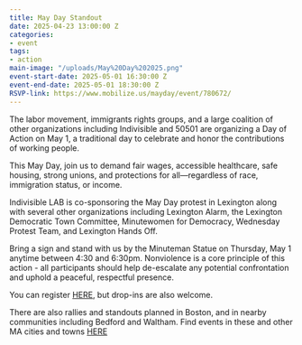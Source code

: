 ```yaml
---
title: May Day Standout
date: 2025-04-23 13:00:00 Z
categories:
- event
tags:
- action
main-image: "/uploads/May%20Day%202025.png"
event-start-date: 2025-05-01 16:30:00 Z
event-end-date: 2025-05-01 18:30:00 Z
RSVP-link: https://www.mobilize.us/mayday/event/780672/
---
```


The labor movement, immigrants rights groups, and a large coalition of other organizations including Indivisible and 50501 are organizing a Day of Action on May 1, a traditional day to celebrate and honor the contributions of working people. 

This May Day, join us to demand fair wages, accessible healthcare, safe housing, strong unions, and protections for all—regardless of race, immigration status, or income. 

Indivisible LAB is co-sponsoring the May Day protest in Lexington along with several other organizations including Lexington Alarm, the Lexington Democratic Town Committee, Minutewomen for Democracy, Wednesday Protest Team, and Lexington Hands Off.

Bring a sign and stand with us by the Minuteman Statue on Thursday, May 1 anytime between 4:30 and 6:30pm. Nonviolence is a core principle of this action - all participants should help de-escalate any potential confrontation and uphold a peaceful, respectful presence.

You can register [HERE](https://www.mobilize.us/mayday/event/780672/), but drop-ins are also welcome.

There are also rallies and standouts planned in Boston, and in nearby communities including Bedford and Waltham. Find events in these and other MA cities and towns [HERE](https://www.mobilize.us/mayday/?address=Massachusetts%2C%20USA&country=US&date=2025-05-01T04%3A00%3A00.000Z&from_map=true&lat=42.65688306790562&lon=-71.44575604007167&state=MA&zoom=6.446722391684213)